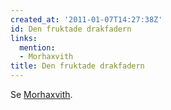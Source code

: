 ```yaml
---
created_at: '2011-01-07T14:27:38Z'
id: Den fruktade drakfadern
links:
  mention:
  - Morhaxvith
title: Den fruktade drakfadern
---
```


Se [Morhaxvith].

  [Morhaxvith]: Morhaxvith
